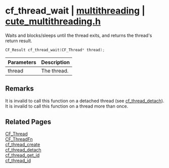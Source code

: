 # cf_thread_wait | [multithreading](https://github.com/RandyGaul/cute_framework/blob/master/docs/multithreading/README.md) | [cute_multithreading.h](https://github.com/RandyGaul/cute_framework/blob/master/include/cute_multithreading.h)

Waits and blocks/sleeps until the thread exits, and returns the thread's return result.

```cpp
CF_Result cf_thread_wait(CF_Thread* thread);
```

Parameters | Description
--- | ---
thread | The thread.

## Remarks

It is invalid to call this function on a detached thread (see [cf_thread_detach](https://github.com/RandyGaul/cute_framework/blob/master/docs/multithreading/cf_thread_detach.md)). It is invalid to
call this function on a thread more than once.

## Related Pages

[CF_Thread](https://github.com/RandyGaul/cute_framework/blob/master/docs/multithreading/cf_thread.md)  
[CF_ThreadFn](https://github.com/RandyGaul/cute_framework/blob/master/docs/multithreading/cf_threadfn.md)  
[cf_thread_create](https://github.com/RandyGaul/cute_framework/blob/master/docs/multithreading/cf_thread_create.md)  
[cf_thread_detach](https://github.com/RandyGaul/cute_framework/blob/master/docs/multithreading/cf_thread_detach.md)  
[cf_thread_get_id](https://github.com/RandyGaul/cute_framework/blob/master/docs/multithreading/cf_thread_get_id.md)  
[cf_thread_id](https://github.com/RandyGaul/cute_framework/blob/master/docs/multithreading/cf_thread_id.md)  
